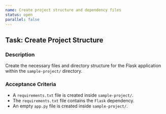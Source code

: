 ```yaml
---
name: Create project structure and dependency files
status: open
parallel: false
---
```


## Task: Create Project Structure

### Description

Create the necessary files and directory structure for the Flask application within the `sample-project/` directory.

### Acceptance Criteria

- A `requirements.txt` file is created inside `sample-project/`.
- The `requirements.txt` file contains the `Flask` dependency.
- An empty `app.py` file is created inside `sample-project/`.
